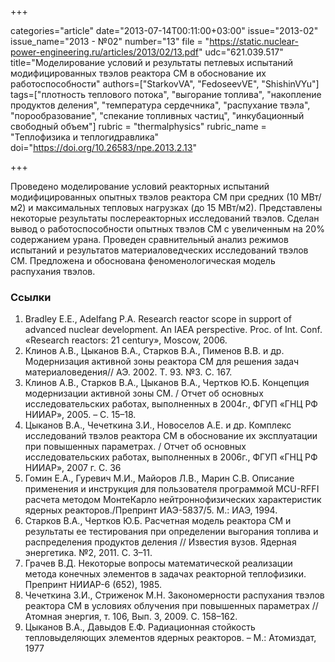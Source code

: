 +++

categories="article"
date="2013-07-14T00:11:00+03:00"
issue="2013-02"
issue_name="2013 - №02"
number="13"
file = "https://static.nuclear-power-engineering.ru/articles/2013/02/13.pdf"
udc="621.039.517"
title="Моделирование условий и результаты петлевых испытаний модифицированных твэлов реактора СМ в обоснование их работоспособности"
authors=["StarkovVA", "FedoseevVE", "ShishinVYu"]
tags=["плотность теплового потока", "выгорание топлива", "накопление продуктов деления", "температура сердечника", "распухание твэла", "порообразование", "спекание топливных частиц", "инкубационный свободный объем"]
rubric = "thermalphysics"
rubric_name = "Теплофизика и теплогидравлика"
doi="https://doi.org/10.26583/npe.2013.2.13"

+++

Проведено моделирование условий реакторных испытаний модифицированных опытных твэлов реактора СМ при средних (10 МВт/м2) и максимальных тепловых нагрузках (до 15 МВт/м2). Представлены некоторые результаты послереакторных исследований твэлов. Сделан вывод о работоспособности опытных твэлов СМ с увеличенным на 20% содержанием урана. Проведен сравнительный анализ режимов испытаний и результатов материаловедческих исследований твэлов СМ. Предложена и обоснована феноменологическая модель распухания твэлов.

### Ссылки

1. Bradley E.E., Adelfang P.A. Research reactor scope in support of advanced nuclear development. An IAEA perspective. Proc. of Int. Conf. «Research reactors: 21 century», Moscow, 2006.
2. Клинов А.В., Цыканов В.А., Старков В.А., Пименов В.В. и др. Модернизация активной зоны реактора СМ для решения задач материаловедения// АЭ. 2002. Т. 93. №3. С. 167.
3. Клинов А.В., Старков В.А., Цыканов В.А., Чертков Ю.Б. Концепция модернизации активной зоны СМ. / Отчет об основных исследовательских работах, выполненных в 2004г., ФГУП «ГНЦ РФ НИИАР», 2005. – С. 15–18.
4. Цыканов В.А., Чечеткина З.И., Новоселов А.Е. и др. Комплекс исследований твэлов реактора СМ в обоснование их эксплуатации при повышенных параметрах. / Отчет об основных исследовательских работах, выполненных в 2006г., ФГУП «ГНЦ РФ НИИАР», 2007 г. С. 36
5. Гомин Е.А., Гуревич М.И., Майоров Л.В., Марин С.В. Описание применения и инструкция для пользователя программой MCU-RFFI расчета методом МонтеКарло нейтроннофизических характеристик ядерных реакторов./Препринт ИАЭ-5837/5. М.: ИАЭ, 1994.
6. Старков В.А., Чертков Ю.Б. Расчетная модель реактора СМ и результаты ее тестирования при определении выгорания топлива и распределения продуктов деления // Известия вузов. Ядерная энергетика. №2, 2011. С. 3–11.
7. Грачев В.Д. Некоторые вопросы математической реализации метода конечных элементов в задачах реакторной теплофизики. Препринт НИИАР-6 (652), 1985.
8. Чечеткина З.И., Стриженок М.Н. Закономерности распухания твэлов реактора СМ в условиях облучения при повышенных параметрах // Атомная энергия, т. 106, Вып. 3, 2009. С. 158–162.
9. Цыканов В.А., Давыдов Е.Ф. Радиационная стойкость тепловыделяющих элементов ядерных реакторов. – М.: Атомиздат, 1977